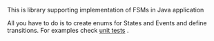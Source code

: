 This is library supporting implementation of FSMs in Java application

All you have to do is to create enums for States and Events and define transitions.
For examples check [unit tests](https://github.com/piotrpo/SimpleFsm/tree/master/library/src/test/java/pl/com/digita/simplefsm) .
